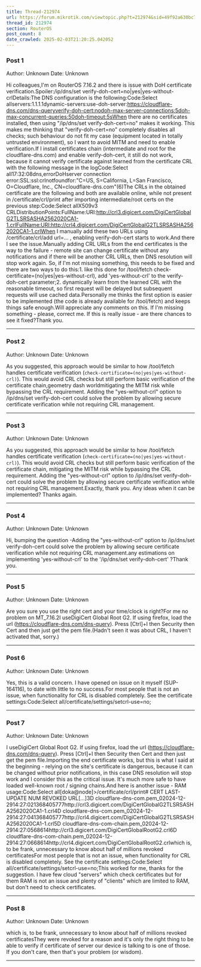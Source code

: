 ```yaml
---
title: Thread-212974
url: https://forum.mikrotik.com/viewtopic.php?t=212974&sid=49f92a630bc7970d8ca50523be880e8f
thread_id: 212974
section: RouterOS
post_count: 8
date_crawled: 2025-02-03T21:20:25.042052
---
```


### Post 1
Author: Unknown
Date: Unknown

Hi colleagues,I'm on RouterOS 7.16.2 and there is issue with DoH certificate verification.Spoiler:/ip/dns/set verify-doh-cert=no|yes|yes-without-crlDetails:The DNS configuration is the following:Code:Select allservers:1.1.1.1dynamic-servers:use-doh-server:https://cloudflare-dns.com/dns-queryverify-doh-cert:nodoh-max-server-connections:5doh-max-concurrent-queries:50doh-timeout:5sWhen there are no certificates installed, then using "/ip/dns/set verify-doh-cert=no" makes it working. This makes me thinking that "verify-doh-cert=no" completely disables all checks; such behaviour do not fit my case (equipment located in totally untrusted environment), so I want to avoid MITM and need to enable verification.If I install certificates chain (intermediate and root for the cloudflare-dns.com) and enable verify-doh-cert, it still do not work, because it cannot verify certificate against learned from the certificate CRL with the following message in the logCode:Select all17:32:08dns,errorDoHserver connection error:SSL:ssl:crlnotfoundfor:"C=US, S=California, L=San Francisco, O=Cloudflare, Inc., CN=cloudflare-dns.com"(6)The CRLs in the obtained certificate are the following and both are available online, while not present in /certificate/crl/print after importing intermediate/root certs on the previous step:Code:Select allX509v3 CRLDistributionPoints:FullName:URI:http://crl3.digicert.com/DigiCertGlobalG2TLSRSASHA2562020CA1-1.crlFullName:URI:http://crl4.digicert.com/DigiCertGlobalG2TLSRSASHA2562020CA1-1.crlWhen I manually add these two URLs using /certificate/crl/add url=... , enabling verify-doh-cert starts to work.And there I see the issue.Manually adding CRL URLs from the end certificates is the way to the failure - remote site can change certificate without any notifications and if there will be another CRL URLs, then DNS resolution will stop work again. So, if I'm not missing something, this needs to be fixed and there are two ways to do this:1. like this done for /tool/fetch check-certificate=(no|yes|yes-without-crl), add 'yes-without-crl' to the verify-doh-cert parameter;2. dynamically learn from the learned CRL with the reasonable timeout, so first request will be delayed but subsequent requests will use cached data.Personally me thinks the first option is easier to be implemented (the code is already available for /tool/fetch) and keeps things safe enough.Will appreciate any comments on this. If I'm missing something - please, correct me. If this is really issue - are there chances to see it fixed?Thank you.

---
### Post 2
Author: Unknown
Date: Unknown

As you suggested, this approach would be similar to how /tool/fetch handles certificate verification (`check-certificate=(no|yes|yes-without-crl)`). This would avoid CRL checks but still perform basic verification of the certificate chain,geometry dash worldmitigating the MITM risk while bypassing the CRL requirement. Adding the "yes-without-crl" option to /ip/dns/set verify-doh-cert could solve the problem by allowing secure certificate verification while not requiring CRL management.

---
### Post 3
Author: Unknown
Date: Unknown

As you suggested, this approach would be similar to how /tool/fetch handles certificate verification (`check-certificate=(no|yes|yes-without-crl)`). This would avoid CRL checks but still perform basic verification of the certificate chain, mitigating the MITM risk while bypassing the CRL requirement. Adding the "yes-without-crl" option to /ip/dns/set verify-doh-cert could solve the problem by allowing secure certificate verification while not requiring CRL management.Exactly, thank you. Any ideas when it can be implemented? Thanks again.

---
### Post 4
Author: Unknown
Date: Unknown

Hi, bumping the question -Adding the "yes-without-crl" option to /ip/dns/set verify-doh-cert could solve the problem by allowing secure certificate verification while not requiring CRL management.any estimations on implementing 'yes-without-crl' to the '/ip/dns/set verify-doh-cert' ?Thank you.

---
### Post 5
Author: Unknown
Date: Unknown

Are you sure you use the right cert and your time/clock is right?For me no problem on MT_7.16.2I useDigiCert Global Root G2. If using firefox, load the url (https://cloudflare-dns.com/dns-query). Press [Ctrl]+I then Security then Cert and then just get the pem file.(Hadn't seen it was about CRL, I haven't activated that, sorry.)

---
### Post 6
Author: Unknown
Date: Unknown

Yes, this is a valid concern. I have opened on issue on it myself (SUP-164116), to date with little to no success.For most people that is not an issue, when functionality for CRL is disabled completely. See the certificate settings:Code:Select all/certificate/settings/setcrl-use=no;

---
### Post 7
Author: Unknown
Date: Unknown

I useDigiCert Global Root G2. If using firefox, load the url (https://cloudflare-dns.com/dns-query). Press [Ctrl]+I then Security then Cert and then just get the pem file.Importing the end certificate works, but this is what I said at the beginning - relying on the site's certificate is dangerous, because it can be changed without prior notifications, in this case DNS resolution will stop work and I consider this as the critical issue. It's much more safe to have loaded well-known root / signing chains.And here is another issue - RAM usage:Code:Select all[doka@node]>/certificate/crl/print#   CERT                                  LAST-UPDATE           NUM  REVOKED  URL[...]3D cloudflare-dns-com.pem_02024-12-2914:27:021368405777http://crl3.digicert.com/DigiCertGlobalG2TLSRSASHA2562020CA1-1.crl4D cloudflare-dns-com.pem_02024-12-2914:27:041368405777http://crl4.digicert.com/DigiCertGlobalG2TLSRSASHA2562020CA1-1.crl5D cloudflare-dns-com-chain.pem_02024-12-2914:27:0568614http://crl3.digicert.com/DigiCertGlobalRootG2.crl6D cloudflare-dns-com-chain.pem_02024-12-2914:27:0668614http://crl4.digicert.com/DigiCertGlobalRootG2.crlwhich is, to be frank, unnecessary to know about half of millions revoked certificatesFor most people that is not an issue, when functionality for CRL is disabled completely. See the certificate settings:Code:Select all/certificate/settings/setcrl-use=no;This worked for me, thanks for the suggestion. I have few cloud "servers" which check certificates but for them RAM is not an issue and plenty of "clients" which are limited to RAM, but don't need to check certificates.

---
### Post 8
Author: Unknown
Date: Unknown

which is, to be frank, unnecessary to know about half of millions revoked certificatesThey were revoked for a reason and it's only the right thing to be able to verify if certificate of server our device is talking to is one of those. If you don't care, then that's your problem (or wisdom).

---
